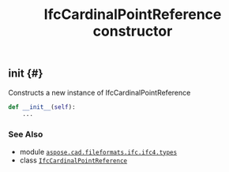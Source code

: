 ﻿---
title: IfcCardinalPointReference constructor
second_title: Aspose.CAD for Python via .NET API References
description: 
type: docs
weight: 10
url: /python-net/aspose.cad.fileformats.ifc.ifc4.types/ifccardinalpointreference/__init__/
is_root: false
---

## __init__ {#}

Constructs a new instance of IfcCardinalPointReference



```python
def __init__(self):
    ...
```





### See Also
* module [`aspose.cad.fileformats.ifc.ifc4.types`](../../)
* class [`IfcCardinalPointReference`](/cad/python-net/aspose.cad.fileformats.ifc.ifc4.types/ifccardinalpointreference)
